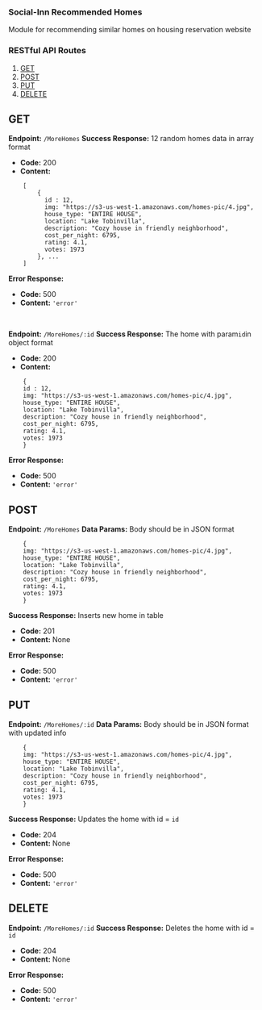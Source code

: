 ### Social-Inn Recommended Homes
Module for recommending similar homes on housing reservation website

### RESTful API Routes

1. [GET](#GET)
1. [POST](#POST)
1. [PUT](#PUT)
1. [DELETE](#DELETE)

## GET
**Endpoint:** `/MoreHomes`
**Success Response:** 12 random homes data in array format
- **Code:** 200
- **Content:**
```
	[
		{
		  id : 12,
		  img: "https://s3-us-west-1.amazonaws.com/homes-pic/4.jpg",
		  house_type: "ENTIRE HOUSE",
		  location: "Lake Tobinvilla",
		  description: "Cozy house in friendly neighborhood",
		  cost_per_night: 6795,
		  rating: 4.1,
		  votes: 1973 
		}, ...
	]
```

**Error Response:**
- **Code:** 500
- **Content:** `'error'`
<br />

**Endpoint:** `/MoreHomes/:id`
**Success Response:** The home with param`id`in object format
- **Code:** 200
- **Content:**
```
	{
	id : 12,
	img: "https://s3-us-west-1.amazonaws.com/homes-pic/4.jpg",
	house_type: "ENTIRE HOUSE",
	location: "Lake Tobinvilla",
	description: "Cozy house in friendly neighborhood",
	cost_per_night: 6795,
	rating: 4.1,
	votes: 1973 
	}
```
**Error Response:**
- **Code:** 500
- **Content:** `'error'`

## POST
**Endpoint:** `/MoreHomes`
**Data Params:** Body should be in JSON format
```
	{
	img: "https://s3-us-west-1.amazonaws.com/homes-pic/4.jpg",
	house_type: "ENTIRE HOUSE",
	location: "Lake Tobinvilla",
	description: "Cozy house in friendly neighborhood",
	cost_per_night: 6795,
	rating: 4.1,
	votes: 1973
	}
```
**Success Response:** Inserts new home in table
- **Code:** 201
- **Content:** None

**Error Response:**
- **Code:** 500
- **Content:** `'error'`

## PUT
**Endpoint:** `/MoreHomes/:id`
**Data Params:** Body should be in JSON format with updated info
```
	{
	img: "https://s3-us-west-1.amazonaws.com/homes-pic/4.jpg",
	house_type: "ENTIRE HOUSE",
	location: "Lake Tobinvilla",
	description: "Cozy house in friendly neighborhood",
	cost_per_night: 6795,
	rating: 4.1,
	votes: 1973
	}
```
**Success Response:** Updates the home with id = `id`
- **Code:** 204
- **Content:** None

**Error Response:**
- **Code:** 500
- **Content:** `'error'`

## DELETE
**Endpoint:** `/MoreHomes/:id`
**Success Response:** Deletes the home with id = `id`
- **Code:** 204
- **Content:** None

**Error Response:**
- **Code:** 500
- **Content:** `'error'`
